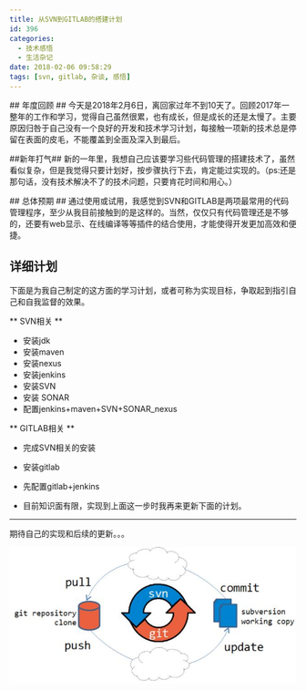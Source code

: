```yaml
---
title: 从SVN到GITLAB的搭建计划
id: 396
categories:
  - 技术感悟
  - 生活杂记
date: 2018-02-06 09:58:29
tags: [svn, gitlab, 杂谈, 感悟]
---
```


## 年度回顾 ##
今天是2018年2月6日，离回家过年不到10天了。回顾2017年一整年的工作和学习，觉得自己虽然很累，也有成长，但是成长的还是太慢了。主要原因归咎于自己没有一个良好的开发和技术学习计划，每接触一项新的技术总是停留在表面的皮毛，不能覆盖到全面及深入到最后。
<!--more-->

##新年打气##
新的一年里，我想自己应该要学习些代码管理的搭建技术了，虽然看似复杂，但是我觉得只要计划好，按步骤执行下去，肯定能过实现的。（ps:还是那句话，没有技术解决不了的技术问题，只要肯花时间和用心。）


## 总体预期 ##
通过使用或试用，我感觉到SVN和GITLAB是两项最常用的代码管理程序，至少从我目前接触到的是这样的。当然，仅仅只有代码管理还是不够的，还要有web显示、在线编译等等插件的结合使用，才能使得开发更加高效和便捷。


## 详细计划 ##
下面是为我自己制定的这方面的学习计划，或者可称为实现目标，争取起到指引自己和自我监督的效果。



** SVN相关 **

+ 安装jdk
+ 安装maven
+ 安装nexus
+ 安装jenkins
+ 安装SVN
+ 安装 SONAR
+ 配置jenkins+maven+SVN+SONAR_nexus

** GITLAB相关 **

+ 完成SVN相关的安装

+ 安装gitlab

+ 先配置gitlab+jenkins

+ 目前知识面有限，实现到上面这一步时我再来更新下面的计划。

----------


期待自己的实现和后续的更新。。。

![](/img/xjy/git0001.jpg)

